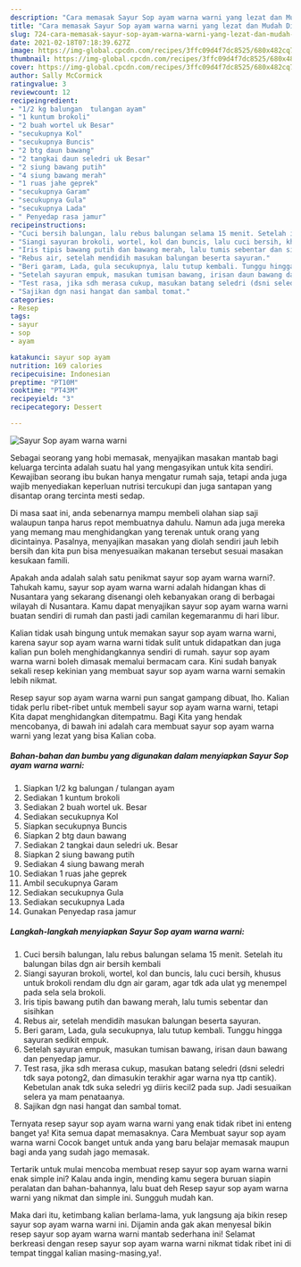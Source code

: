 ```yaml
---
description: "Cara memasak Sayur Sop ayam warna warni yang lezat dan Mudah Dibuat"
title: "Cara memasak Sayur Sop ayam warna warni yang lezat dan Mudah Dibuat"
slug: 724-cara-memasak-sayur-sop-ayam-warna-warni-yang-lezat-dan-mudah-dibuat
date: 2021-02-18T07:18:39.627Z
image: https://img-global.cpcdn.com/recipes/3ffc09d4f7dc8525/680x482cq70/sayur-sop-ayam-warna-warni-foto-resep-utama.jpg
thumbnail: https://img-global.cpcdn.com/recipes/3ffc09d4f7dc8525/680x482cq70/sayur-sop-ayam-warna-warni-foto-resep-utama.jpg
cover: https://img-global.cpcdn.com/recipes/3ffc09d4f7dc8525/680x482cq70/sayur-sop-ayam-warna-warni-foto-resep-utama.jpg
author: Sally McCormick
ratingvalue: 3
reviewcount: 12
recipeingredient:
- "1/2 kg balungan  tulangan ayam"
- "1 kuntum brokoli"
- "2 buah wortel uk Besar"
- "secukupnya Kol"
- "secukupnya Buncis"
- "2 btg daun bawang"
- "2 tangkai daun seledri uk Besar"
- "2 siung bawang putih"
- "4 siung bawang merah"
- "1 ruas jahe geprek"
- "secukupnya Garam"
- "secukupnya Gula"
- "secukupnya Lada"
- " Penyedap rasa jamur"
recipeinstructions:
- "Cuci bersih balungan, lalu rebus balungan selama 15 menit. Setelah itu balungan bilas dgn air bersih kembali"
- "Siangi sayuran brokoli, wortel, kol dan buncis, lalu cuci bersih, khusus untuk brokoli rendam dlu dgn air garam, agar tdk ada ulat yg menempel pada sela sela brokoli."
- "Iris tipis bawang putih dan bawang merah, lalu tumis sebentar dan sisihkan"
- "Rebus air, setelah mendidih masukan balungan beserta sayuran."
- "Beri garam, Lada, gula secukupnya, lalu tutup kembali. Tunggu hingga sayuran sedikit empuk."
- "Setelah sayuran empuk, masukan tumisan bawang, irisan daun bawang dan penyedap jamur."
- "Test rasa, jika sdh merasa cukup, masukan batang seledri (dsni seledri tdk saya potong2, dan dimasukin terakhir agar warna nya ttp cantik). Kebetulan anak tdk suka seledri yg diiris kecil2 pada sup. Jadi sesuaikan selera ya mam penataanya."
- "Sajikan dgn nasi hangat dan sambal tomat."
categories:
- Resep
tags:
- sayur
- sop
- ayam

katakunci: sayur sop ayam 
nutrition: 169 calories
recipecuisine: Indonesian
preptime: "PT10M"
cooktime: "PT43M"
recipeyield: "3"
recipecategory: Dessert

---
```



![Sayur Sop ayam warna warni](https://img-global.cpcdn.com/recipes/3ffc09d4f7dc8525/680x482cq70/sayur-sop-ayam-warna-warni-foto-resep-utama.jpg)

Sebagai seorang yang hobi memasak, menyajikan masakan mantab bagi keluarga tercinta adalah suatu hal yang mengasyikan untuk kita sendiri. Kewajiban seorang ibu bukan hanya mengatur rumah saja, tetapi anda juga wajib menyediakan keperluan nutrisi tercukupi dan juga santapan yang disantap orang tercinta mesti sedap.

Di masa  saat ini, anda sebenarnya mampu membeli olahan siap saji walaupun tanpa harus repot membuatnya dahulu. Namun ada juga mereka yang memang mau menghidangkan yang terenak untuk orang yang dicintainya. Pasalnya, menyajikan masakan yang diolah sendiri jauh lebih bersih dan kita pun bisa menyesuaikan makanan tersebut sesuai masakan kesukaan famili. 



Apakah anda adalah salah satu penikmat sayur sop ayam warna warni?. Tahukah kamu, sayur sop ayam warna warni adalah hidangan khas di Nusantara yang sekarang disenangi oleh kebanyakan orang di berbagai wilayah di Nusantara. Kamu dapat menyajikan sayur sop ayam warna warni buatan sendiri di rumah dan pasti jadi camilan kegemaranmu di hari libur.

Kalian tidak usah bingung untuk memakan sayur sop ayam warna warni, karena sayur sop ayam warna warni tidak sulit untuk didapatkan dan juga kalian pun boleh menghidangkannya sendiri di rumah. sayur sop ayam warna warni boleh dimasak memalui bermacam cara. Kini sudah banyak sekali resep kekinian yang membuat sayur sop ayam warna warni semakin lebih nikmat.

Resep sayur sop ayam warna warni pun sangat gampang dibuat, lho. Kalian tidak perlu ribet-ribet untuk membeli sayur sop ayam warna warni, tetapi Kita dapat menghidangkan ditempatmu. Bagi Kita yang hendak mencobanya, di bawah ini adalah cara membuat sayur sop ayam warna warni yang lezat yang bisa Kalian coba.

<!--inarticleads1-->

##### Bahan-bahan dan bumbu yang digunakan dalam menyiapkan Sayur Sop ayam warna warni:

1. Siapkan 1/2 kg balungan / tulangan ayam
1. Sediakan 1 kuntum brokoli
1. Sediakan 2 buah wortel uk. Besar
1. Sediakan secukupnya Kol
1. Siapkan secukupnya Buncis
1. Siapkan 2 btg daun bawang
1. Sediakan 2 tangkai daun seledri uk. Besar
1. Siapkan 2 siung bawang putih
1. Sediakan 4 siung bawang merah
1. Sediakan 1 ruas jahe geprek
1. Ambil secukupnya Garam
1. Sediakan secukupnya Gula
1. Sediakan secukupnya Lada
1. Gunakan  Penyedap rasa jamur




<!--inarticleads2-->

##### Langkah-langkah menyiapkan Sayur Sop ayam warna warni:

1. Cuci bersih balungan, lalu rebus balungan selama 15 menit. Setelah itu balungan bilas dgn air bersih kembali
1. Siangi sayuran brokoli, wortel, kol dan buncis, lalu cuci bersih, khusus untuk brokoli rendam dlu dgn air garam, agar tdk ada ulat yg menempel pada sela sela brokoli.
1. Iris tipis bawang putih dan bawang merah, lalu tumis sebentar dan sisihkan
1. Rebus air, setelah mendidih masukan balungan beserta sayuran.
1. Beri garam, Lada, gula secukupnya, lalu tutup kembali. Tunggu hingga sayuran sedikit empuk.
1. Setelah sayuran empuk, masukan tumisan bawang, irisan daun bawang dan penyedap jamur.
1. Test rasa, jika sdh merasa cukup, masukan batang seledri (dsni seledri tdk saya potong2, dan dimasukin terakhir agar warna nya ttp cantik). Kebetulan anak tdk suka seledri yg diiris kecil2 pada sup. Jadi sesuaikan selera ya mam penataanya.
1. Sajikan dgn nasi hangat dan sambal tomat.




Ternyata resep sayur sop ayam warna warni yang enak tidak ribet ini enteng banget ya! Kita semua dapat memasaknya. Cara Membuat sayur sop ayam warna warni Cocok banget untuk anda yang baru belajar memasak maupun bagi anda yang sudah jago memasak.

Tertarik untuk mulai mencoba membuat resep sayur sop ayam warna warni enak simple ini? Kalau anda ingin, mending kamu segera buruan siapin peralatan dan bahan-bahannya, lalu buat deh Resep sayur sop ayam warna warni yang nikmat dan simple ini. Sungguh mudah kan. 

Maka dari itu, ketimbang kalian berlama-lama, yuk langsung aja bikin resep sayur sop ayam warna warni ini. Dijamin anda gak akan menyesal bikin resep sayur sop ayam warna warni mantab sederhana ini! Selamat berkreasi dengan resep sayur sop ayam warna warni nikmat tidak ribet ini di tempat tinggal kalian masing-masing,ya!.

